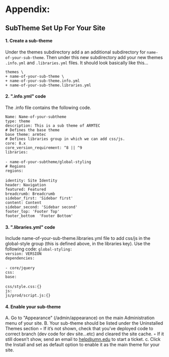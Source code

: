 
# Appendix:
## SubTheme Set Up For Your Site 

#### 1. Create a sub-theme
Under the themes subdirectory add a an additional subdirectory for `name-of-your-sub-theme`. Then under this new subdirectory add your new themes `.info.yml` and `.libraries.yml` files.  It should look basically like this...

`themes \`<br>
	`+ name-of-your-sub-theme \`<br>
	`+ name-of-your-sub-theme.info.yml`<br> 
	`+ name-of-your-sub-theme.libraries.yml`<br>

#### 2. ".info.yml" code
The .info file contains the following code.

`Name: Name-of-your-subtheme`<br> 
`type: theme`<br> 
`description: This is a sub theme of ARMTEC`<br> 
`# Defines the base theme`<br> 
`base theme: armtec`<br> 
`# Defines libraries group in which we can add css/js.`<br> 
`core: 8.x`<br> 
`core_version_requirement: ^8 || ^9`<br> 
`libraries:`<br>  
`- name-of-your-subtheme/global-styling`<br> 
`# Regions`<br> 
`regions:`<br>  
`identity: Site Identity`<br> 
`header: Navigation`<br> 
`featured: Featured`<br> 
`breadcrumb: Breadcrumb`<br> 
`sidebar_first: 'Sidebar first'`<br> 
`content: Content`<br> 
`sidebar_second: 'Sidebar second'`<br> 
`footer_top: 'Footer Top'`<br> 
`footer_bottom  'Footer Bottom'`<br> 

#### 3. ".libraries.yml" code
Include name-of-your-sub-theme.libraries.yml file to add css/js in the global-style group (this is defined above, in the libraries key). Use the following code:
`global-styling:`<br> 
  `version: VERSION`<br> 
    `dependencies:`<br>  
	`- core/jquery`<br> 
  `css:`<br> 
     `base:`<br>  
  `css/style.css:{}`<br> 
  `js:`<br> 
    `js/prod/script.js:{}`<br> 

#### 4. Enable your sub-theme
A. Go to "Appearance" (/admin/appearance) on the main Administration menu of your site. 
B. Your sub-theme should be listed under the Uninstalled Themes section 
        ◦ If it’s not shown, check that you’ve deployed code to correct branch (dev code for dev site...etc) and cleared the site cache. 
        ◦ If it still doesn’t show, send an email to help@umn.edu to start a ticket. 
c. Click the Install and set as default option to enable it as the main theme for your site. 



